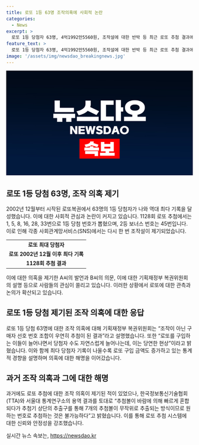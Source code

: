 ```yaml
---
title: 로또 1등 63명 조작의혹에 사회적 논란
categories:
  - News
excerpt: >
  로또 1등 당첨자 63명, 4억1992만5560원, 조작설에 대한 반박 등 최근 로또 추첨 결과에 대한 논란이 불거지고 있다. 이에 대한 기획재정부 복권위원회의 설명과 최근 몇 년간의 로또 당첨자 증가 동향에 대한 언급도 나왔다. 이는 최근 몇 년간 로또 당첨자의 증가 및 조작설에 대한 의심이 증폭되고 있다는 것을 보여준다. 이에 대한 관심이 커지고 있는 가운데 최근 로또 추첨의 확률적인 측면과 이에 대한 복권위원회의 설명이 더 주목을 받을 전망이다.
feature_text: >
  로또 1등 당첨자 63명, 4억1992만5560원, 조작설에 대한 반박 등 최근 로또 추첨 결과에 대한 논란이 불거지고 있다. 이에 대한 기획재정부 복권위원회의 설명과 최근 몇 년간의 로또 당첨자 증가 동향에 대한 언급도 나왔다. 이는 최근 몇 년간 로또 당첨자의 증가 및 조작설에 대한 의심이 증폭되고 있다는 것을 보여준다. 이에 대한 관심이 커지고 있는 가운데 최근 로또 추첨의 확률적인 측면과 이에 대한 복권위원회의 설명이 더 주목을 받을 전망이다.
image: '/assets/img/newsdao_breakingnews.jpg'
---
```


<p><img src="/assets/img/newsdao_breakingnews.jpg" alt="cryptoinkorea 속보" /></p>

<h2 data-ke-size="size26">로또 1등 당첨 63명, 조작 의혹 제기</h2>

<p data-ke-size="size16">2002년 12월부터 시작된 로또복권에서 63명의 1등 당첨자가 나와 역대 최다 기록을 달성했습니다. 이에 대한 사회적 관심과 논란이 커지고 있습니다. 1128회 로또 추첨에서는 1, 5, 8, 16, 28, 33번으로 1등 당첨 번호가 뽑혔으며, 2등 보너스 번호는 45번입니다. 이로 인해 각종 사회관계망서비스(SNS)에서는 다시 한 번 조작설이 제기되었습니다.</p>

<table>
    <tr>
        <td style="text-align: center; height: 17px;"><b>로또 최대 당첨자</b></td>
    </tr>
    <tr>
        <td style="text-align: center; height: 17px;"><b>로또 2002년 12월 이후 최다 기록</b></td>
    </tr>
    <tr>
        <td style="text-align: center; height: 17px;"><b>1128회 추첨 결과</b></td>
    </tr>
</table>

<p data-ke-size="size16">이에 대한 의혹을 제기한 A씨의 발언과 B씨의 의문, 이에 대한 기획재정부 복권위원회의 설명 등으로 사람들의 관심이 쏠리고 있습니다. 이러한 상황에서 로또에 대한 관측과 논의가 확산되고 있습니다.</p>

<h2 data-ke-size="size26">로또 1등 당첨 제기된 조작 의혹에 대한 응답</h2>

<p data-ke-size="size16">로또 1등 당첨 63명에 대한 조작 의혹에 대해 기획재정부 복권위원회는 “조작이 아닌 구매자 선호 번호 조합이 우연히 추첨이 된 결과”라고 설명했습니다. 또한 “로또를 구입하는 이들이 늘어나면서 당첨자 수도 자연스럽게 늘어나는데, 이는 당연한 현상”이라고 밝혔습니다. 이와 함께 최다 당첨자 기록이 나올수록 로또 구입 금액도 증가하고 있는 통계적 경향을 설명하며 의혹에 대한 해명을 이어갔습니다.</p>

<h2 data-ke-size="size26">과거 조작 의혹과 그에 대한 해명</h2>

<p data-ke-size="size16">과거에도 로또 추첨에 대한 조작 의혹이 제기된 적이 있었으나, 한국정보통신기술협회(TTA)와 서울대 통계연구소의 용역 결과를 토대로 “추첨볼이 바람에 의해 빠르게 혼합되다가 추첨기 상단의 추출구를 통해 7개의 추첨볼이 무작위로 추출되는 방식이므로 원하는 번호로 추첨하는 것은 불가능하다”고 밝혔습니다. 이를 통해 로또 추첨 시스템에 대한 신뢰와 안정성을 강조했습니다.</p>
실시간 뉴스 속보는, <a href="https://newsdao.kr" rel="dofollow">https://newsdao.kr</a>



